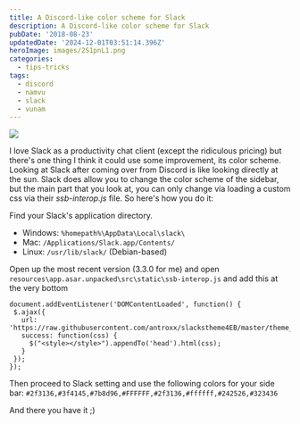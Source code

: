 ```yaml
---
title: A Discord-like color scheme for Slack
description: A Discord-like color scheme for Slack
pubDate: '2018-08-23'
updatedDate: '2024-12-01T03:51:14.396Z'
heroImage: images/2S1pnL1.png
categories:
  - tips-tricks
tags:
  - discord
  - namvu
  - slack
  - vunam
---
```


![](images/2S1pnL1.png)

I love Slack as a productivity chat client (except the ridiculous pricing) but there's one thing I think it could use some improvement, its color scheme. Looking at Slack after coming over from Discord is like looking directly at the sun. Slack does allow you to change the color scheme of the sidebar, but the main part that you look at, you can only change via loading a custom css via their _ssb-interop.js_ file. So here's how you do it:

<!--more-->

Find your Slack's application directory.

- Windows: `%homepath%\AppData\Local\slack\`
- Mac: `/Applications/Slack.app/Contents/`
- Linux: `/usr/lib/slack/` (Debian-based)

Open up the most recent version (3.3.0 for me) and open `resources\app.asar.unpacked\src\static\ssb-interop.js` and add this at the very bottom

```
document.addEventListener('DOMContentLoaded', function() {
 $.ajax({
   url: 'https://raw.githubusercontent.com/antroxx/slackstheme4EB/master/theme_05.css',
   success: function(css) {
     $("<style></style>").appendTo('head').html(css);
   }
 });
});
```

Then proceed to Slack setting and use the following colors for your side bar: `#2f3136,#3f4145,#7b8d96,#FFFFFF,#2f3136,#ffffff,#242526,#323436`

And there you have it ;)
